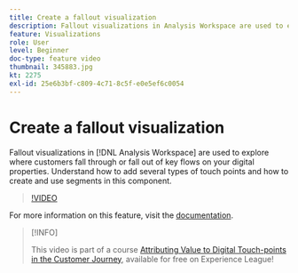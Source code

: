 ```yaml
---
title: Create a fallout visualization
description: Fallout visualizations in Analysis Workspace are used to explore where customers fall through or fall out of key flows on your digital properties. Understand how to add several types of touch points and how to create and use segments in this component.
feature: Visualizations
role: User
level: Beginner
doc-type: feature video
thumbnail: 345883.jpg
kt: 2275
exl-id: 25e6b3bf-c809-4c71-8c5f-e0e5ef6c0054
---
```

# Create a fallout visualization

Fallout visualizations in [!DNL Analysis Workspace] are used to explore where customers fall through or fall out of key flows on your digital properties. Understand how to add several types of touch points and how to create and use segments in this component.

>[!VIDEO](https://video.tv.adobe.com/v/345883/?quality=12&learn=on)

For more information on this feature, visit the [documentation](https://experienceleague.adobe.com/docs/analytics/analyze/analysis-workspace/visualizations/fallout/fallout-flow.html?lang=en).

>[!INFO]
>
> This video is part of a course [Attributing Value to Digital Touch-points in the Customer Journey](https://experienceleague.adobe.com/?recommended=Analytics-U-1-2020.2), available for free on Experience League!
